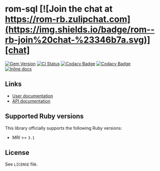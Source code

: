 [gem]: https://rubygems.org/gems/rom-sql
[actions]: https://github.com/rom-rb/rom-sql/actions
[codacy]: https://www.codacy.com/gh/rom-rb/rom-sql
[chat]: https://rom-rb.zulipchat.com
[inchpages]: http://inch-ci.org/github/rom-rb/rom-sql

# rom-sql [![Join the chat at https://rom-rb.zulipchat.com](https://img.shields.io/badge/rom--rb-join%20chat-%23346b7a.svg)][chat]

[![Gem Version](https://badge.fury.io/rb/rom-sql.svg)][gem]
[![CI Status](https://github.com/rom-rb/rom-sql/workflows/ci/badge.svg)][actions]
[![Codacy Badge](https://api.codacy.com/project/badge/Grade/8e2cbaf78af44185876c8fa41540d7ea)][codacy]
[![Codacy Badge](https://api.codacy.com/project/badge/Coverage/8e2cbaf78af44185876c8fa41540d7ea)][codacy]
[![Inline docs](http://inch-ci.org/github/rom-rb/rom-sql.svg?branch=master)][inchpages]

## Links

* [User documentation](http://rom-rb.org/learn/sql)
* [API documentation](http://rubydoc.info/gems/rom-sql)

## Supported Ruby versions

This library officially supports the following Ruby versions:

* MRI >= `3.1`

## License

See `LICENSE` file.

